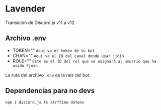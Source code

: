 # Lavender
Transición de Discord.js v11 a v12

## Archivo .env
* TOKEN="" `Aquí va el token de tu bot`
* CHAN="" `Aquí va el ID del canal donde usar !join`
* ROLE="" `Este es el ID del rol que se asignará al usuario que ha usado !join`

La ruta del archivo `.env` es la raíz del bot.

## Dependencias para no devs

`npm i discord.js fs strftime dotenv`
